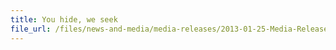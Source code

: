 ```yaml
---
title: You hide, we seek
file_url: /files/news-and-media/media-releases/2013-01-25-Media-Release.pdf
---
```

